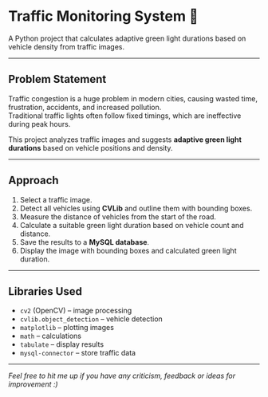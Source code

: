 # Traffic Monitoring System 🚦

A Python project that calculates adaptive green light durations based on vehicle density from traffic images.

---

## Problem Statement

Traffic congestion is a huge problem in modern cities, causing wasted time, frustration, accidents, and increased pollution.  
Traditional traffic lights often follow fixed timings, which are ineffective during peak hours.

This project analyzes traffic images and suggests **adaptive green light durations** based on vehicle positions and density.

---

## Approach

1. Select a traffic image.
2. Detect all vehicles using **CVLib** and outline them with bounding boxes.
3. Measure the distance of vehicles from the start of the road.
4. Calculate a suitable green light duration based on vehicle count and distance.
5. Save the results to a **MySQL database**.
6. Display the image with bounding boxes and calculated green light duration.

---

## Libraries Used

- `cv2` (OpenCV) – image processing
- `cvlib.object_detection` – vehicle detection
- `matplotlib` – plotting images
- `math` – calculations
- `tabulate` – display results
- `mysql-connector` – store traffic data

---

_Feel free to hit me up if you have any criticism, feedback or ideas for improvement :)_
